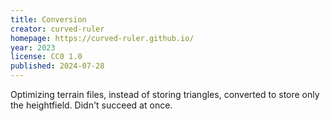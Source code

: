 ```yaml
---
title: Conversion
creator: curved-ruler
homepage: https://curved-ruler.github.io/
year: 2023
license: CC0 1.0
published: 2024-07-28
---
```


Optimizing terrain files, instead of storing triangles, converted to store only the heightfield.
Didn't succeed at once.
